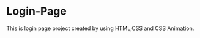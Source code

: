 <h1>Login-Page</h1>

This is login page project created by using HTML,CSS and CSS Animation.
<a href=" https://aakansha-2001.github.io/Login-Page_project/"></a>

 

